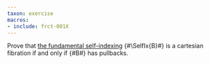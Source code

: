 ```yaml
---
taxon: exercise
macros:
- include: frct-001X
---
```


Prove that [the fundamental self-indexing](frct-001X) {#\SelfIx{B}#} is a cartesian fibration if and only if {#B#} has pullbacks.

